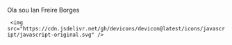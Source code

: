 Ola sou Ian Freire Borges
<link rel="stylesheet" type='text/css' href="https://cdn.jsdelivr.net/gh/devicons/devicon@latest/devicon.min.css" /

  
     <img src="https://cdn.jsdelivr.net/gh/devicons/devicon@latest/icons/javascript/javascript-original.svg" />
        
